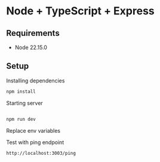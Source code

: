 # Node + TypeScript + Express

## Requirements
- Node 22.15.0

## Setup

Installing dependencies
```bash
npm install
```

Starting server
```bash

npm run dev
```

Replace env variables

Test with ping endpoint 
```bash
http://localhost:3003/ping
```

